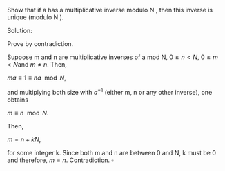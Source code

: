 Show that if a has a multiplicative inverse modulo N , then this inverse is unique (modulo N ).

Solution:

Prove by contradiction.

Suppose m and n are multiplicative inverses of a mod N, $0\le n<N$, $0\le m<N$and $m\ne n$. Then,

$ma \equiv 1 \equiv na \mod N$,

and multiplying both size with $a^{-1}$ (either m, n or any other inverse), one obtains

$m \equiv n \mod N$.

Then,

$m = n + kN$,

for some integer k. Since both m and n are between 0 and N, k must be 0 and therefore, $m=n$. Contradiction. $\square$